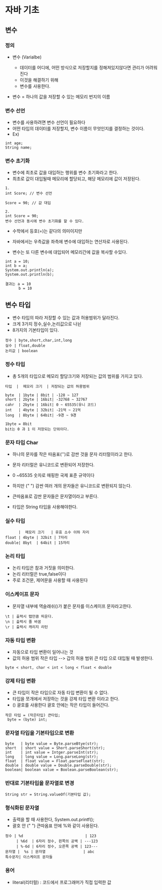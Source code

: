 # 자바 기초

## 변수 

### 정의 
- 변수 (Varialbe)
  - 데이터를 어디에, 어떤 방식으로 저장할지를 정해져있지않다면 관리가 어려워진다 
  - 이것을 해결하기 위해
  - 변수를 사용한다.

- 변수 = 하나의 값을 저장할 수 있는 메모리 번지의 이름

### 변수 선언
- 변수를 사용하려면 변수 선언이 필요하다
- 어떤 타입의 데이터를 저장할지, 변수 이름이 무엇인지를 결정하는 것이다.
- Ex) 
```
int age;
String name;
```

### 변수 초기화
- 변수에 최초로 값을 대입하는 행위를 변수 초기화라고 한다.
- 최초로 값이 대입될때 메모리에 할당되고, 해당 메모리에 값이 저장된다.
```
1.
int Score; // 변수 선언

Score = 90; // 값 대입

2.
int Score = 90;
변수 선언과 동시에 변수 초기화를 할 수 있다.
```
- 수학에서 등호(=)는 같다의 의미이지만
- 자바에서는 우측값을 좌측에 변수에 대입하는 연산자로 사용된다.

- 변수는 또 다른 변수에 대입되어 메모리간에 값을 복사할 수있다.
```
int a = 10;
int b = a;
System.out.println(a);
System.out.println(b);

결과는 a = 10
      b = 10
```

## 변수 타입
- 변수 타입의 따라 저장할 수 있는 값과 허용범위가 달라진다.
- 크게 3가지 정수,실수,논리값으로 나뉜
- 8가지의 기본타입이 있다.
```
정수 | byte,short,char,int,long
실수 | float,double
논리값 | boolean

```
### 정수 타입
- 총 5개의 타입으로 메모리 할당크기와 저장되는 값의 범위를 가지고 있다.
```
타입  |  메모리 크기  | 저장되는 값의 허용범위

byte  | 1byte | 8bit | -128 ~ 127
short | 2byte | 16bit| -32768 ~ 32767
cahr  | 2byte | 16bit| 0 ~ 65535(유니 코드)
int   | 4byte | 32bit| -21억 ~ 21억
long  | 8byte | 64bit| -9경 ~ 9경

1byte = 8bit
bit는 0 과 1 이 저장되는 단위이다.
```

### 문자 타입 Char
- 하나의 문자를 작은 따옴표('')로 감싼 것을 문자 리터럴이라고 한다.
- 문자 리터럴은 유니코드로 변환되어 저장한다.
- 0 ~65535 숫자로 매핑한 국제 표준 규약이다

- 하지만 (" ") 감싼 여러 개의 문자들은 유니코드로 변환되지 않는다.
- 큰따옴표로 감싼 문자들은 문자열이라고 부른다.
- 타입은 String 타입을 사용해야한다.

### 실수 타입
```
      |  메모리 크기   | 유효 소수 이하 자리
float | 4byte | 32bit | 7자리
double| 8byt  | 64bit | 15자리
```

### 논리 타입
- 논리 타입은 참과 거짓을 의미한다. 
- 논리 리터럴은 true,false이다
- 주로 조건문, 제어문을 사용할 때 사용된다

### 이스케이프 문자
- 문자열 내부에 역슬래쉬(\)가 붙은 문자를 이스케이프 문자라고한다.
```
\t | 출력시 탭만큼 띄운다.
\n | 출력시 줄 바꿈
\r | 출력시 캐리지 리턴
```

### 자동 타입 변환
- 자동으로 타입 변환이 일어나는 것
- 값의 허용 범위 작은 타입 --> 갑의 허용 범위 큰 타입 으로 대입될 때 발생한다.
```
byte < short, char < int < long < float < double
```

### 강제 타입 변환
- 큰 타입이 작은 타입으로 자동 타입 변환이 될 수 없다.
- 타입을 쪼개에서 저장하는 것을 강제 타입 변환 이라고 한다.
- () 괄호를 사용한다 괄호 안에는 작은 타입이 들어간다.
```
작은 타입 = (작은타입) 큰타입;
 byte = (byte) int;
```

### 문자열 타입을 기본타입으로 변환
```
byte   | byte value = Byte.parseBtye(str);
short  | short value = Short.parseShort(str);
int    | int value = Intger.parseInt(str);
long   | long value = Long.parseLong(str);
float  | float value = Float.parseFloat(str);
double | double value = Double.parseDouble(str);
boolean| boolean value = Boolean.parseBoolean(str);

```
### 반대로 기본타입을 문자열로 변경
``` 
String str = String.valueOf(기본타입 값);
```
### 형식화된 문자열
- 출력을 할 때 사용한다, System.out.printf();
- 괄호 안 (" ") 큰따옴표 안에 %와 같이 사용된다.
```
정수 | %d                            | 123
     | %6d  | 6자리 정수, 왼쪽의 공백 | ---123
     | %-6d | 6자리 정수, 오른쪽 공백 | 123--- 
문자열 |  %s | 문자열                 | abc
특수문자| 이스케이프 문자들
```

### 용어
- literal(리터럴) : 코드에서 프로그래머가 직접 입력한 값



